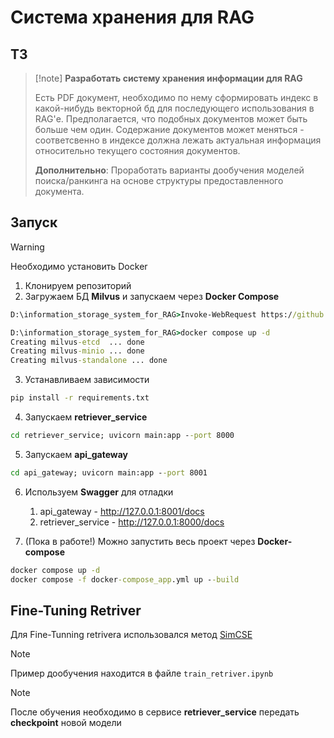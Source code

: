 # Система хранения для RAG

## ТЗ
> [!note] **Разработать систему хранения информации для RAG**
> 
> Есть PDF документ, необходимо по нему сформировать индекс в какой-нибудь векторной бд для
> последующего использования в RAG'е. Предполагается, что подобных документов может быть больше чем один. Содержание документов может меняться - соответсвенно в индексе должна лежать актуальная информация относительно текущего состояния документов.
> 
> **Дополнительно**:
> Проработать варианты дообучения моделей поиска/ранкинга на основе структуры предоставленного документа.


## Запуск

> [!warning]
> Необходимо установить Docker

1. Клонируем репозиторий
2. Загружаем БД **Milvus** и запускаем через **Docker Compose** 
```cmd
D:\information_storage_system_for_RAG>Invoke-WebRequest https://github.com/milvus-io/milvus/releases/download/v2.4.15/milvus-standalone-docker-compose.yml -OutFile docker-compose.yml

D:\information_storage_system_for_RAG>docker compose up -d
Creating milvus-etcd  ... done
Creating milvus-minio ... done
Creating milvus-standalone ... done
```

3. Устанавливаем зависимости
```cmd
pip install -r requirements.txt
```

4. Запускаем **retriever_service**

```cmd
cd retriever_service; uvicorn main:app --port 8000
```

5. Запускаем **api_gateway**

```cmd
cd api_gateway; uvicorn main:app --port 8001
```

6. Используем **Swagger** для отладки
	1. api_gateway - http://127.0.0.1:8001/docs
	2. retriever_service - http://127.0.0.1:8000/docs

7. (Пока в работе!) Можно запустить весь проект через **Docker-compose** 
```cmd
docker compose up -d
docker compose -f docker-compose_app.yml up --build
```

## Fine-Tuning Retriver 

Для Fine-Tunning retrivera использовался метод [SimCSE](https://sbert.net/examples/sentence_transformer/unsupervised_learning/SimCSE/README.html "SimCSE")

> [!note]
> Пример дообучения находится в файле `train_retriver.ipynb` 

> [!note]
> После обучения необходимо в сервисе **retriever_service** передать **checkpoint** новой модели
